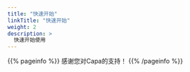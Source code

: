 ```yaml
---
title: "快速开始"
linkTitle: "快速开始"
weight: 2
description: >
  快速开始使用
---
```


{{% pageinfo %}}
感谢您对Capa的支持！
{{% /pageinfo %}}
